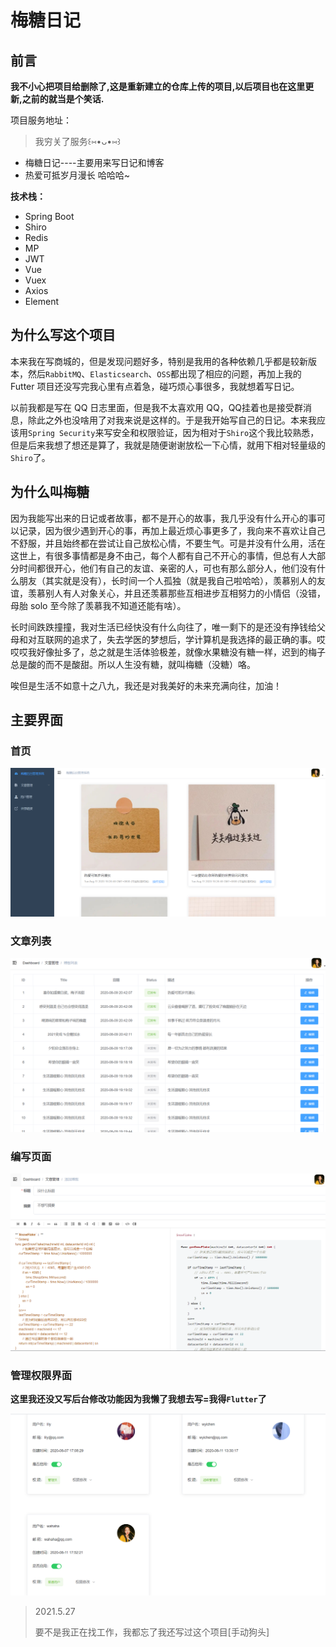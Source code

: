 # 梅糖日记

## 前言
**我不小心把项目给删除了,这是重新建立的仓库上传的项目,以后项目也在这里更新,之前的就当是个笑话.**

项目服务地址：

> 我穷关了服务꒰⑅•ᴗ•⑅꒱

* 梅糖日记----主要用来写日记和博客
* 热爱可抵岁月漫长    哈哈哈~

**技术栈：**

* Spring Boot
* Shiro
* Redis
* MP
* JWT
* Vue
* Vuex
* Axios
* Element

## 为什么写这个项目

本来我在写商城的，但是发现问题好多，特别是我用的各种依赖几乎都是较新版本，然后`RabbitMQ`、`Elasticsearch`、`OSS`都出现了相应的问题，再加上我的 Futter 项目还没写完我心里有点着急，碰巧烦心事很多，我就想着写日记。

以前我都是写在 QQ 日志里面，但是我不太喜欢用 QQ，QQ挂着也是接受群消息，除此之外也没啥用了对我来说是这样的。于是我开始写自己的日记。本来我应该用`Spring Security`来写安全和权限验证，因为相对于`Shiro`这个我比较熟悉，但是后来我想了想还是算了，我就是随便谢谢放松一下心情，就用下相对轻量级的`Shiro`了。

## 为什么叫梅糖

因为我能写出来的日记或者故事，都不是开心的故事，我几乎没有什么开心的事可以记录，因为很少遇到开心的事，再加上最近烦心事更多了，我向来不喜欢让自己不舒服，并且始终都在尝试让自己放松心情，不要生气。可是并没有什么用，活在这世上，有很多事情都是身不由己，每个人都有自己不开心的事情，但总有人大部分时间都很开心，他们有自己的友谊、亲密的人，可也有那么部分人，他们没有什么朋友（其实就是没有），长时间一个人孤独（就是我自己啦哈哈），羡慕别人的友谊，羡慕别人有人对象关心，并且还羡慕那些互相进步互相努力的小情侣（没错，母胎 solo 至今除了羡慕我不知道还能有啥）。

长时间跌跌撞撞，我对生活已经快没有什么向往了，唯一剩下的是还没有挣钱给父母和对互联网的追求了，失去学医的梦想后，学计算机是我选择的最正确的事。哎哎哎我好像扯多了，总之就是生活体验极差，就像水果糖没有糖一样，迟到的梅子总是酸的而不是酸甜。所以人生没有糖，就叫梅糖（没糖）咯。

唉但是生活不如意十之八九，我还是对我美好的未来充满向往，加油！

## 主要界面

### 首页

![image](https://github.com/CasparNice/plumsugar/blob/master/ScreenShots/2020-08-11%20192748.png)

### 文章列表

![image](https://github.com/CasparNice/plumsugar/blob/master/ScreenShots/2020-08-11%20192901.png)

### 编写页面

![image](https://github.com/CasparNice/plumsugar/blob/master/ScreenShots/2020-08-11%20193427.png)

### 管理权限界面

**这里我还没又写后台修改功能因为我懒了我想去写=我得`Flutter`了**

![image](https://github.com/CasparNice/plumsugar/blob/master/ScreenShots/2020-08-11%20193652.png)

> 2021.5.27
> 
> 要不是我正在找工作，我都忘了我还写过这个项目[手动狗头]


